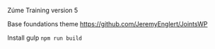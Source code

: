Zúme Training version 5


Base foundations theme https://github.com/JeremyEnglert/JointsWP

Install gulp
``npm run build``

